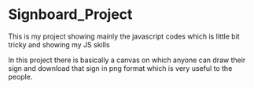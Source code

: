 # Signboard_Project

This is my project showing mainly the javascript codes which is little bit tricky and showing my JS skills 

In this project there is basically a canvas on which anyone can draw their sign and download that sign in png format which is very useful to the people.
